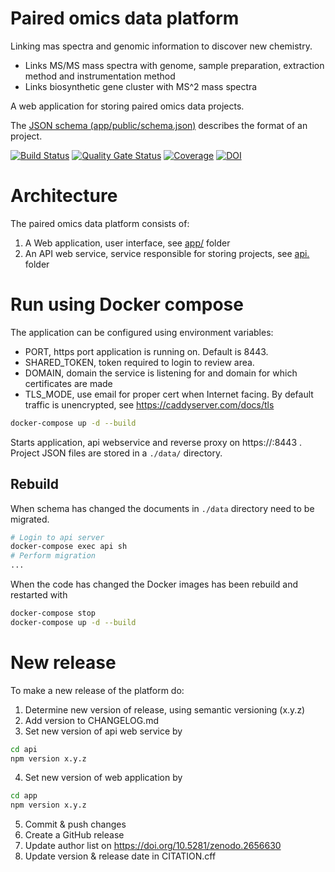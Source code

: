 # Paired omics data platform

Linking mas spectra and genomic information to discover new chemistry.

* Links MS/MS mass spectra with genome, sample preparation, extraction method and instrumentation method
* Links biosynthetic gene cluster with MS^2 mass spectra

A web application for storing paired omics data projects.

The [JSON schema (app/public/schema.json)](app/public/schema.json) describes the format of an project.

[![Build Status](https://travis-ci.org/iomega/paired-data-form.svg?branch=master)](https://travis-ci.org/iomega/paired-data-form)
[![Quality Gate Status](https://sonarcloud.io/api/project_badges/measure?project=iomega_paired-data-form&metric=alert_status)](https://sonarcloud.io/dashboard?id=iomega_paired-data-form)
[![Coverage](https://sonarcloud.io/api/project_badges/measure?project=iomega_paired-data-form&metric=coverage)](https://sonarcloud.io/dashboard?id=iomega_paired-data-form)
[![DOI](https://zenodo.org/badge/DOI/10.5281/zenodo.3569588.svg)](https://doi.org/10.5281/zenodo.3569588)

# Architecture

The paired omics data platform consists of:
1. A Web application, user interface, see [app/](app/) folder
2. An API web service, service responsible for storing projects, see [api.](api/) folder

# Run using Docker compose

The application can be configured using environment variables:
* PORT, https port application is running on. Default is 8443.
* SHARED_TOKEN, token required to login to review area.
* DOMAIN, domain the service is listening for and domain for which certificates are made
* TLS_MODE, use email for proper cert when Internet facing. By default traffic is unencrypted, see https://caddyserver.com/docs/tls

```bash
docker-compose up -d --build
```

Starts application, api webservice and reverse proxy on https://<DOMAIN>:8443 .
Project JSON files are stored in a `./data/` directory.

## Rebuild

When schema has changed the documents in `./data` directory need to be migrated.

```bash
# Login to api server
docker-compose exec api sh
# Perform migration
...
```

When the code has changed the Docker images has been rebuild and restarted with
```bash
docker-compose stop
docker-compose up -d --build
```

# New release

To make a new release of the platform do:

1. Determine new version of release, using semantic versioning (x.y.z)
2. Add version to CHANGELOG.md
3. Set new version of api web service by

```sh
cd api
npm version x.y.z
```

4. Set new version of web application by

```sh
cd app
npm version x.y.z
```

5. Commit & push changes
6. Create a GitHub release
7. Update author list on https://doi.org/10.5281/zenodo.2656630
8. Update version & release date in CITATION.cff
